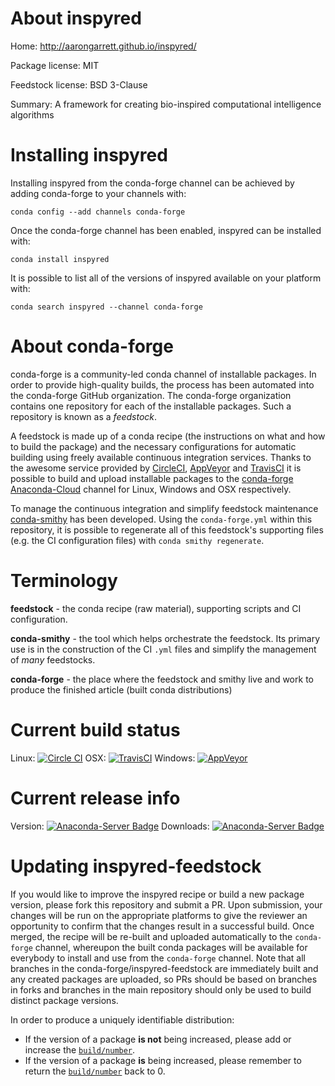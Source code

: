 About inspyred
==============

Home: http://aarongarrett.github.io/inspyred/

Package license: MIT

Feedstock license: BSD 3-Clause

Summary: A framework for creating bio-inspired computational intelligence algorithms



Installing inspyred
===================

Installing inspyred from the conda-forge channel can be achieved by adding conda-forge to your channels with:

```
conda config --add channels conda-forge
```

Once the conda-forge channel has been enabled, inspyred can be installed with:

```
conda install inspyred
```

It is possible to list all of the versions of inspyred available on your platform with:

```
conda search inspyred --channel conda-forge
```


About conda-forge
=================

conda-forge is a community-led conda channel of installable packages.
In order to provide high-quality builds, the process has been automated into the
conda-forge GitHub organization. The conda-forge organization contains one repository
for each of the installable packages. Such a repository is known as a *feedstock*.

A feedstock is made up of a conda recipe (the instructions on what and how to build
the package) and the necessary configurations for automatic building using freely
available continuous integration services. Thanks to the awesome service provided by
[CircleCI](https://circleci.com/), [AppVeyor](http://www.appveyor.com/)
and [TravisCI](https://travis-ci.org/) it is possible to build and upload installable
packages to the [conda-forge](https://anaconda.org/conda-forge)
[Anaconda-Cloud](http://docs.anaconda.org/) channel for Linux, Windows and OSX respectively.

To manage the continuous integration and simplify feedstock maintenance
[conda-smithy](http://github.com/conda-forge/conda-smithy) has been developed.
Using the ``conda-forge.yml`` within this repository, it is possible to regenerate all of
this feedstock's supporting files (e.g. the CI configuration files) with ``conda smithy regenerate``.


Terminology
===========

**feedstock** - the conda recipe (raw material), supporting scripts and CI configuration.

**conda-smithy** - the tool which helps orchestrate the feedstock.
                   Its primary use is in the construction of the CI ``.yml`` files
                   and simplify the management of *many* feedstocks.

**conda-forge** - the place where the feedstock and smithy live and work to
                  produce the finished article (built conda distributions)

Current build status
====================

Linux: [![Circle CI](https://circleci.com/gh/conda-forge/inspyred-feedstock.svg?style=shield)](https://circleci.com/gh/conda-forge/inspyred-feedstock)
OSX: [![TravisCI](https://travis-ci.org/conda-forge/inspyred-feedstock.svg?branch=master)](https://travis-ci.org/conda-forge/inspyred-feedstock)
Windows: [![AppVeyor](https://ci.appveyor.com/api/projects/status/github/conda-forge/inspyred-feedstock?svg=True)](https://ci.appveyor.com/project/conda-forge/inspyred-feedstock/branch/master)

Current release info
====================
Version: [![Anaconda-Server Badge](https://anaconda.org/conda-forge/inspyred/badges/version.svg)](https://anaconda.org/conda-forge/inspyred)
Downloads: [![Anaconda-Server Badge](https://anaconda.org/conda-forge/inspyred/badges/downloads.svg)](https://anaconda.org/conda-forge/inspyred)


Updating inspyred-feedstock
===========================

If you would like to improve the inspyred recipe or build a new
package version, please fork this repository and submit a PR. Upon submission,
your changes will be run on the appropriate platforms to give the reviewer an
opportunity to confirm that the changes result in a successful build. Once
merged, the recipe will be re-built and uploaded automatically to the
`conda-forge` channel, whereupon the built conda packages will be available for
everybody to install and use from the `conda-forge` channel.
Note that all branches in the conda-forge/inspyred-feedstock are
immediately built and any created packages are uploaded, so PRs should be based
on branches in forks and branches in the main repository should only be used to
build distinct package versions.

In order to produce a uniquely identifiable distribution:
 * If the version of a package **is not** being increased, please add or increase
   the [``build/number``](http://conda.pydata.org/docs/building/meta-yaml.html#build-number-and-string).
 * If the version of a package **is** being increased, please remember to return
   the [``build/number``](http://conda.pydata.org/docs/building/meta-yaml.html#build-number-and-string)
   back to 0.

